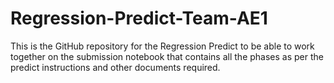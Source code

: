 # Regression-Predict-Team-AE1
This is the GitHub repository for the Regression Predict to be able to work together on the submission notebook that contains all the phases as per the predict instructions and other documents required.
